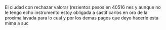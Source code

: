 El ciudad con rechazar valorar (rezientos pesos en 40516 nes y aunque no le tengo echo instrumento estoy obligada a sastificarlos en oro de la proxima lavada para lo cual y por los demas pagos que deyo hacerle esta mima a suc
